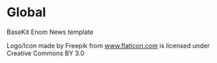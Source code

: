 Global
=======

BaseKit Enom News template

Logo/Icon made by Freepik from www.flaticon.com is licensed under Creative Commons BY 3.0

